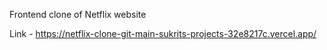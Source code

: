 Frontend clone of Netflix website

Link - https://netflix-clone-git-main-sukrits-projects-32e8217c.vercel.app/
